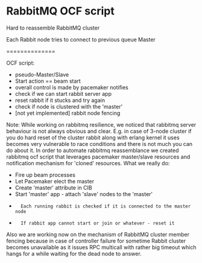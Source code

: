 # RabbitMQ OCF script

Hard to reassemble RabbitMQ cluster

Each Rabbit node tries to connect to previous queue Master

<Picture here>
==============

OCF script:

-	pseudo-Master/Slave
-	Start action == beam start
-	overall control is made by pacemaker notifies
-	check if we can start rabbit server app
-	reset rabbit if it stucks and try again
-	check if node is clustered with the 'master'
-	[not yet implemented] rabbit node fencing

Note: While working on rabbitmq resilience, we noticed that rabbitmq server behaviour is not always obvious and clear. E.g. in case of 3-node cluster if you do hard reset of the cluster rabbit along with erlang kernel it uses becomes very vulnerable to race conditions and there is not much you can do about it. In order to automate rabbitmq reassemblance we created rabbitmq ocf script that leverages pacemaker master/slave resources and notification mechanism for 'cloned' resources.<There should go a big picture with the flow> What we really do:

-	Fire up beam processes
-	Let Pacemaker elect the master
-	Create 'master' attribute in CIB
-	Start 'master' app - attach 'slave' nodes to the 'master'
-       Each running rabbit is checked if it is connected to the master node
-       If rabbit app cannot start or join or whatever - reset it

Also we are working now on the mechanism of RabbitMQ cluster member fencing because in case of controller failure for sometime Rabbit cluster becomes unavailable as it issues RPC multicall with rather big timeout which hangs for a while waiting for the dead node to answer.
